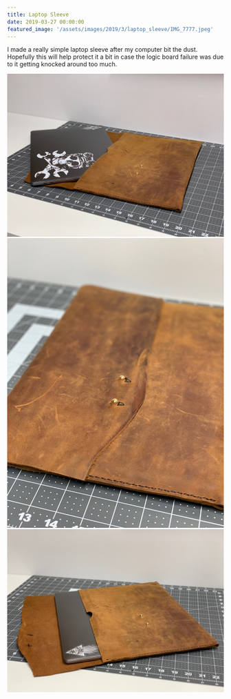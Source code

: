 ```yaml
---
title: Laptop Sleeve
date: 2019-03-27 00:00:00
featured_image: '/assets/images/2019/3/laptop_sleeve/IMG_7777.jpeg'
---
```


I made a really simple laptop sleeve after my computer bit the dust. Hopefully this will help protect it a bit in case the logic board failure was due to it getting knocked around too much.

<div class="gallery" data-columns="3">
	<img src="/assets/images/2019/3/laptop_sleeve/IMG_7770.jpeg">
	<img src="/assets/images/2019/3/laptop_sleeve/IMG_7765.jpeg">
	<img src="/assets/images/2019/3/laptop_sleeve/IMG_7777.jpeg">
</div>